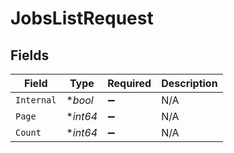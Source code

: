 # JobsListRequest


## Fields

| Field              | Type               | Required           | Description        |
| ------------------ | ------------------ | ------------------ | ------------------ |
| `Internal`         | **bool*            | :heavy_minus_sign: | N/A                |
| `Page`             | **int64*           | :heavy_minus_sign: | N/A                |
| `Count`            | **int64*           | :heavy_minus_sign: | N/A                |